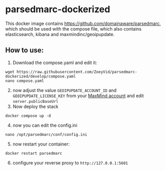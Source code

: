 # parsedmarc-dockerized

This docker image contains https://github.com/domainaware/parsedmarc, which should be used with the compose file, which also contains elasticsearch, kibana and maxmindinc/geoipupdate.

## How to use:
1. Download the compose.yaml and edit it:
```console
wget https://raw.githubusercontent.com/ZoeyVid/parsedmarc-dockerized/develop/compose.yaml
nano compose.yaml
```
2. now adjust the value `GEOIPUPDATE_ACCOUNT_ID` and `GEOIPUPDATE_LICENSE_KEY` from your [MaxMind account](https://maxmind.com) and edit `server.publicBaseUrl`
3. Now deploy the stack
```console
docker compose up -d
```
4. now you can edit the config.ini
```console
nano /opt/parsedmarc/conf/config.ini
```
5. now restart your container:
```console
docker restart parsedmarc
```
6. configure your reverse proxy to `http://127.0.0.1:5601`
